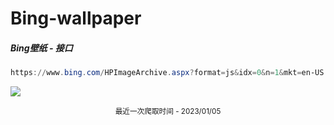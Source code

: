 # Bing-wallpaper

##### Bing壁纸 - 接口

```powershell
https://www.bing.com/HPImageArchive.aspx?format=js&idx=0&n=1&mkt=en-US
```

 ![](https://s.cn.bing.net/th?id=OHR.Perihelion_EN-CN9143824587_1920x1080.jpg)

<p align='center' >
    <small>
        最近一次爬取时间 - 2023/01/05
    </small>
</p>
